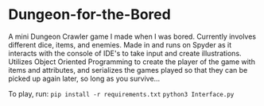 # Dungeon-for-the-Bored
A mini Dungeon Crawler game I made when I was bored. Currently involves different dice, items, and enemies. Made in and runs on Spyder as it interacts with the console of IDE's to take input and create illustrations. Utilizes Object Oriented Programming to create the player of the game with items and attributes, and serializes the games played so that they can be picked up again later, so long as you survive...

To play, run:
`pip install -r requirements.txt`
`python3 Interface.py`